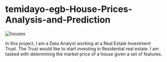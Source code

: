 # temidayo-egb-House-Prices-Analysis-and-Prediction
![houses](https://github.com/temidayo-egb/temidayo-egb-House-Prices-Analysis-and-Prediction/assets/137461001/08b4d411-ff02-4b0a-80c1-6d21ea104f56)


In this project, I am a Data Analyst working at a Real Estate Investment Trust. The Trust would like to start investing in Residential real estate. I am tasked with determining the market price of a house given a set of features.

